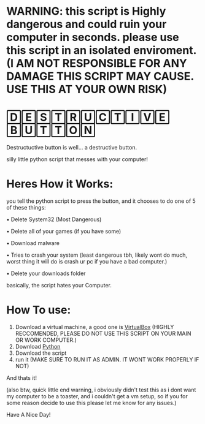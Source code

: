# WARNING: this script is Highly dangerous and could ruin your computer in seconds. please use this script in an isolated enviroment. (I AM NOT RESPONSIBLE FOR ANY DAMAGE THIS SCRIPT MAY CAUSE. USE THIS AT YOUR OWN RISK)


# 🄳🄴🅂🅃🅁🅄🄲🅃🄸🅅🄴 🄱🅄🅃🅃🄾🄽

Destructuctive button is well... a destructive button.

silly little python script that messes with your computer!

# Heres How it Works:

you tell the python script to press the button, and it chooses to do one of 5 of these things:

• Delete System32 (Most Dangerous)

• Delete all of your games (if you have some)

• Download malware 

• Tries to crash your system (least dangerous tbh, likely wont do much, worst thing it will do is crash ur pc if you have a bad computer.)

• Delete your downloads folder


basically, the script hates your Computer.

# How To use:
1. Download a virtual machine, a good one is [VirtualBox](https://www.virtualbox.org/) (HIGHLY RECCOMENDED, PLEASE DO NOT USE THIS SCRIPT ON YOUR MAIN OR WORK COMPUTER.)
2. Download [Python](https://www.python.org/)
3. Download the script
4. run it (MAKE SURE TO RUN IT AS ADMIN. IT WONT WORK PROPERLY IF NOT)

And thats it!

(also btw, quick little end warning, i obviously didn't test this as i dont want my computer to be a toaster, and i couldn't get a vm setup, so if you for some reason decide to use this please let me know for any issues.)

Have A Nice Day!
